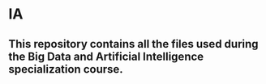 # IA

## This repository contains all the files used during the Big Data and Artificial Intelligence specialization course.

